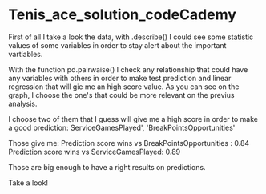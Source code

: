# Tenis_ace_solution_codeCademy
First of all I take a look the data, with .describe() I could see some statistic values of some variables in order to stay alert about the important vartiables.

With the function pd.pairwaise() I check any relationship that could have any variables with others in order to make test prediction and linear regression that will gie me an high score value. As you can see on the graph, I choose the one's that could be more relevant on the previus analysis.

I choose two of them that I guess will give me a high score in order to make a good prediction: ServiceGamesPlayed', 'BreakPointsOpportunities'

Those give me:
Prediction score wins vs BreakPointsOpportunities : 0.84
Prediction score wins vs ServiceGamesPlayed: 0.89

Those are big enough to have a right results on predictions.

Take a look!
